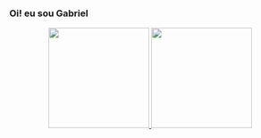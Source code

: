 ### Oi! eu sou Gabriel

<div align="center">
  <a href="https://github.com/gglsilva">
  <img height="180em" src="https://github-readme-stats.vercel.app/apiusername=gglsilva&show_icons=true&theme=dracula&include_all_commits=true&count_private=true"/>
  <img height="180em" src="https://github-readme-stats.vercel.app/api/top-langs/?username=gglsilva&layout=compact&langs_count=7&theme=dracula"/>
</div>


